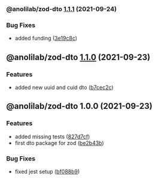 ### @anolilab/zod-dto [1.1.1](https://github.com/anolilab/prisma/compare/@anolilab/zod-dto@1.1.0...@anolilab/zod-dto@1.1.1) (2021-09-24)


### Bug Fixes

* added funding ([3e19c8c](https://github.com/anolilab/prisma/commit/3e19c8cb41e5703b9cdd89513e935ab204b70474))

## @anolilab/zod-dto [1.1.0](https://github.com/anolilab/prisma/compare/@anolilab/zod-dto@1.0.0...@anolilab/zod-dto@1.1.0) (2021-09-23)


### Features

* added new uuid and cuid dto ([b7cec2c](https://github.com/anolilab/prisma/commit/b7cec2c58b7a0dd2e29b419f2c146c7ca47db218))

## @anolilab/zod-dto 1.0.0 (2021-09-23)


### Features

* added missing tests ([827d7cf](https://github.com/anolilab/prisma/commit/827d7cf5ed0a121dcdd93dedaa6d5970c58b57f9))
* first dto package for zod ([be2b43b](https://github.com/anolilab/prisma/commit/be2b43b8489c7434b0215edf94ac7a3f2955cd1c))


### Bug Fixes

* fixed jest setup ([bf088b9](https://github.com/anolilab/prisma/commit/bf088b967f87165b1751fe0466d0841857896ee3))
